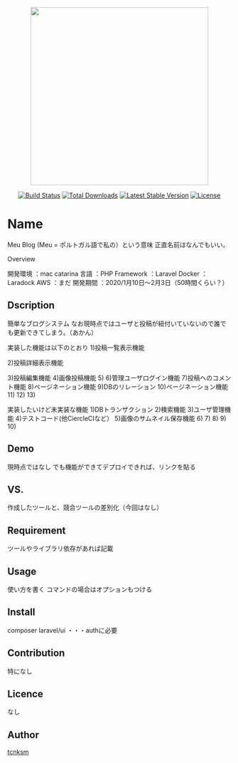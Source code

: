 <p align="center"><img src="https://res.cloudinary.com/dtfbvvkyp/image/upload/v1566331377/laravel-logolockup-cmyk-red.svg" width="400"></p>

<p align="center">
<a href="https://travis-ci.org/laravel/framework"><img src="https://travis-ci.org/laravel/framework.svg" alt="Build Status"></a>
<a href="https://packagist.org/packages/laravel/framework"><img src="https://poser.pugx.org/laravel/framework/d/total.svg" alt="Total Downloads"></a>
<a href="https://packagist.org/packages/laravel/framework"><img src="https://poser.pugx.org/laravel/framework/v/stable.svg" alt="Latest Stable Version"></a>
<a href="https://packagist.org/packages/laravel/framework"><img src="https://poser.pugx.org/laravel/framework/license.svg" alt="License"></a>
</p>

Name
===
Meu Blog
(Meu = ポルトガル語で私の）という意味
正直名前はなんでもいい。


Overview

開発環境	：mac catarina
言語		：PHP
Framework	：Laravel
Docker		：Laradock
AWS			：まだ
開発期間	：2020/1月10日〜2月3日（50時間くらい？）



## Dscription

簡単なブログシステム
なお現時点ではユーザと投稿が紐付いていないので誰でも更新できてしまう。（あかん）


実装した機能は以下のとおり
 1)投稿一覧表示機能

 2)投稿詳細表示機能
 
 3)投稿編集機能
 4)画像投稿機能
 5)
 6)管理ユーザログイン機能
 7)投稿へのコメント機能
 8)ページネーション機能
 9)DBのリレーション
10)ページネーション機能
11)
12)
13)

実装したいけど未実装な機能
 1)DBトランザクション
 2)検索機能
 3)ユーザ管理機能
 4)テストコード(他CiercleCIなど）
 5)画像のサムネイル保存機能
 6)
 7)
 8)
 9)
10)


## Demo

現時点ではなし
でも機能ができてデプロイできれば、リンクを貼る

## VS.

作成したツールと、競合ツールの差別化（今回はなし）

## Requirement

ツールやライブラリ依存があれば記載

## Usage

使い方を書く
コマンドの場合はオプションもつける


## Install

composer
laravel/ui	・・・authに必要

## Contribution

特になし

## Licence

なし

## Author

[tcnksm](https://github.com/lawrence-twin)
